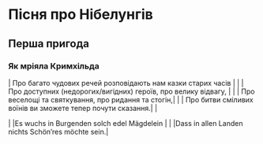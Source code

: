 # Пісня про Нібелунгів

## Перша пригода

### Як мріяла Кримхільда

| Про багато чудових речей розповідають нам казки старих часів | |
| Про доступних (недорогих/вигідних) героїв, про велику відвагу, | |
| Про веселощі та святкування, про ридання та стогін,| |
| Про битви сміливих воїнів ви зможете тепер почути сказання.| |

| |Es wuchs in Burgenden solch edel Mägdelein |
| |Dass in allen Landen nichts Schönʼres möchte sein.|


